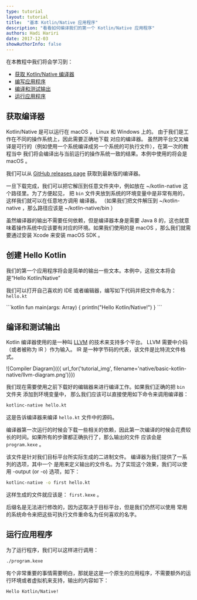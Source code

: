 ```yaml
---
type: tutorial
layout: tutorial
title:  "基本 Kotlin/Native 应用程序"
description: "看看如何编译我们的第一个 Kotlin/Native 应用程序"
authors: Hadi Hariri 
date: 2017-12-03
showAuthorInfo: false
---
```



在本教程中我们将会学习到：

* [获取 Kotlin/Native 编译器](#obtaining-the-compiler)
* [编写应用程序](#creating-hello-kotlin)
* [编译和测试输出](#compiling-and-examining-output)
* [运行应用程序](#running-the-application)


## 获取编译器

Kotlin/Native 是可以运行在 macOS ， Linux 和 Windows 上的。 由于我们是工作在不同的操作系统上，因此需要正确地下载
对应的编译器。 虽然跨平台交叉编译是可行的（例如使用一个系统编译成另一个系统的可执行文件），在第一次的教程当中
我们将会编译出与当前运行的操作系统一致的结果。本例中使用的将会是 macOS 。

我们可以从 [GitHub releases page](https://github.com/JetBrains/kotlin-native/releases) 获取到最新版的编译器。

一旦下载完成，我们可以把它解压到任意文件夹中，例如放在 ~/kotlin-native 这个路径里。为了方便起见， 把 `bin` 文件夹放到系统的环境变量中是非常有用的， 这样我们就可以在任意地方调用 
编译器。 （如果我们把文件解压到 ~/kotlin-native ，那么路径应该是 ~/kotlin-native/bin ）

虽然编译器的输出不需要任何依赖，但是编译器本身是需要 Java 8 的，这也就意味着操作系统中应该要有对应的环境。如果我们使用的是 macOS ，那么我们就需要通过安装 Xcode 来安装 macOS SDK 。

## 创建 Hello Kotlin

我们的第一个应用程序将会是简单的输出一些文本。本例中，这些文本将会是“Hello Kotlin/Native”
 
我们可以打开自己喜欢的 IDE 或者编辑器，编写如下代码并把文件命名为： `hello.kt` 

<div class="sample" markdown="1" theme="idea">
```kotlin
fun main(args: Array<String>) {
    println("Hello Kotlin/Native!")
}
```
</div>

## 编译和测试输出

Kotlin 编译器使用的是一种叫 [LLVM](https://en.wikipedia.org/wiki/LLVM) 的技术来支持多个平台。 LLVM 需要中介码（或者被称为 IR ）作为输入。 IR 
是一种字节码的代表，该文件是比特流文件格式。

![Compiler Diagram]({{ url_for('tutorial_img', filename='native/basic-kotlin-native/llvm-diagram.png')}})


我们现在需要使用之前下载好的编辑器来进行编译工作。如果我们正确的把 `bin` 文件夹
添加到环境变量中， 那么我们应该可以直接使用如下命令来调用编译器：

```bash
kotlinc-native hello.kt
```

这是告诉编译器来编译 `hello.kt` 文件中的源码。

编译器第一次运行的时候会下载一些相关的依赖，因此第一次编译的时候会花费较长的时间。如果所有的步骤都正确执行了，那么输出的文件
应该会是 `program.kexe` 。

该文件是针对我们目标平台所实际生成的二进制文件。 编译器为我们提供了一系列的选项，其中一个
是用来定义输出的文件名。为了实现这个效果，我们可以使用 -output (or -o) 选项，如下：

```bash
kotlinc-native -o first hello.kt
```

这样生成的文件就应该是： `first.kexe` 。

后缀名是无法进行修改的，因为这取决于目标平台，但是我们仍然可以使用
常用的系统命令来把这些可执行文件重命名为任何喜欢的名字。

## 运行应用程序

为了运行程序，我们可以这样进行调用：

```bash
./program.kexe
```

有个非常重要的事情需要明白，那就是这是一个原生的应用程序，不需要额外的运行环境或者虚拟机来支持，输出的内容如下：

```bash
Hello Kotlin/Native!
```
